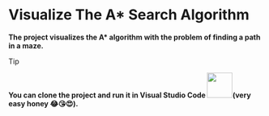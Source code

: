 # Visualize The A* Search Algorithm  

**The project visualizes the A\* algorithm with the problem of finding a path in a maze.**

> [!Tip]
> **You can clone the project and run it in Visual Studio Code <img src="https://github.com/user-attachments/assets/a8e29178-f720-411b-9c4d-32c7d00ec9bb" width="50" height="50" />(very easy honey 😂😘😍).**


